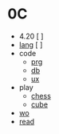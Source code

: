 
0C
======

* 4.20 [ ] 
* [lang](https://github.com/ttltrk/ELSE/blob/master/LAN/ENG/LAN.MD) [ ] 
* code
    + [prg](https://github.com/ttltrk/PRG)
    + [db](https://github.com/ttltrk/DB)
    + [ux](https://github.com/ttltrk/ELSE/tree/master/SHELL)
* play
    + [chess](https://github.com/ttltrk/ELSE/blob/master/CHESS/CHESS.MD)
    + [cube](https://github.com/ttltrk/ELSE/blob/master/CUBE/CUBE.MD)
* [wo](https://github.com/ttltrk/ELSE/blob/master/PWR/PWR.MD)
* [read](https://github.com/ttltrk/BKS/blob/master/README.MD)
